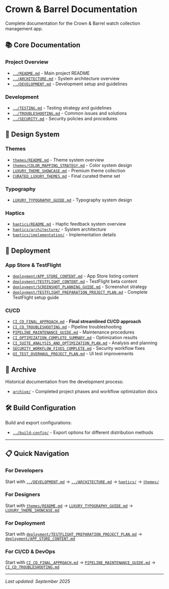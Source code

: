 # Crown & Barrel Documentation

Complete documentation for the Crown & Barrel watch collection management app.

## 📚 **Core Documentation**

### **Project Overview**
- [`../README.md`](../README.md) - Main project README
- [`../ARCHITECTURE.md`](../ARCHITECTURE.md) - System architecture overview
- [`../DEVELOPMENT.md`](../DEVELOPMENT.md) - Development setup and guidelines

### **Development**
- [`../TESTING.md`](../TESTING.md) - Testing strategy and guidelines
- [`../TROUBLESHOOTING.md`](../TROUBLESHOOTING.md) - Common issues and solutions
- [`../SECURITY.md`](../SECURITY.md) - Security policies and procedures

## 🎨 **Design System**

### **Themes**
- [`themes/README.md`](themes/README.md) - Theme system overview
- [`themes/COLOR_MAPPING_STRATEGY.md`](themes/COLOR_MAPPING_STRATEGY.md) - Color system design
- [`LUXURY_THEME_SHOWCASE.md`](LUXURY_THEME_SHOWCASE.md) - Premium theme collection
- [`CURATED_LUXURY_THEMES.md`](CURATED_LUXURY_THEMES.md) - Final curated theme set

### **Typography**
- [`LUXURY_TYPOGRAPHY_GUIDE.md`](LUXURY_TYPOGRAPHY_GUIDE.md) - Typography system design

### **Haptics**
- [`haptics/README.md`](haptics/README.md) - Haptic feedback system overview
- [`haptics/architecture/`](haptics/architecture/) - System architecture
- [`haptics/implementation/`](haptics/implementation/) - Implementation details

## 🚀 **Deployment**

### **App Store & TestFlight**
- [`deployment/APP_STORE_CONTENT.md`](deployment/APP_STORE_CONTENT.md) - App Store listing content
- [`deployment/TESTFLIGHT_CONTENT.md`](deployment/TESTFLIGHT_CONTENT.md) - TestFlight beta content
- [`deployment/SCREENSHOT_PLANNING_GUIDE.md`](deployment/SCREENSHOT_PLANNING_GUIDE.md) - Screenshot strategy
- [`deployment/TESTFLIGHT_PREPARATION_PROJECT_PLAN.md`](deployment/TESTFLIGHT_PREPARATION_PROJECT_PLAN.md) - Complete TestFlight setup guide

### **CI/CD**
- [`CI_CD_FINAL_APPROACH.md`](CI_CD_FINAL_APPROACH.md) - **Final streamlined CI/CD approach**
- [`CI_CD_TROUBLESHOOTING.md`](CI_CD_TROUBLESHOOTING.md) - Pipeline troubleshooting
- [`PIPELINE_MAINTENANCE_GUIDE.md`](PIPELINE_MAINTENANCE_GUIDE.md) - Maintenance procedures
- [`CI_OPTIMIZATION_COMPLETE_SUMMARY.md`](CI_OPTIMIZATION_COMPLETE_SUMMARY.md) - Optimization results
- [`CI_SUITE_ANALYSIS_AND_OPTIMIZATION_PLAN.md`](CI_SUITE_ANALYSIS_AND_OPTIMIZATION_PLAN.md) - Analysis and planning
- [`SECURITY_WORKFLOW_FIXES_COMPLETE.md`](SECURITY_WORKFLOW_FIXES_COMPLETE.md) - Security workflow fixes
- [`UI_TEST_OVERHAUL_PROJECT_PLAN.md`](UI_TEST_OVERHAUL_PROJECT_PLAN.md) - UI test improvements

## 📁 **Archive**

Historical documentation from the development process:
- [`archive/`](archive/) - Completed project phases and workflow optimization docs

## 🛠️ **Build Configuration**

Build and export configurations:
- [`../build-config/`](../build-config/) - Export options for different distribution methods

---

## 📋 **Quick Navigation**

### **For Developers**
Start with [`../DEVELOPMENT.md`](../DEVELOPMENT.md) → [`../ARCHITECTURE.md`](../ARCHITECTURE.md) → [`haptics/`](haptics/) → [`themes/`](themes/)

### **For Designers**
Start with [`themes/README.md`](themes/README.md) → [`LUXURY_TYPOGRAPHY_GUIDE.md`](LUXURY_TYPOGRAPHY_GUIDE.md) → [`LUXURY_THEME_SHOWCASE.md`](LUXURY_THEME_SHOWCASE.md)

### **For Deployment**
Start with [`deployment/TESTFLIGHT_PREPARATION_PROJECT_PLAN.md`](deployment/TESTFLIGHT_PREPARATION_PROJECT_PLAN.md) → [`deployment/APP_STORE_CONTENT.md`](deployment/APP_STORE_CONTENT.md)

### **For CI/CD & DevOps**
Start with [`CI_CD_FINAL_APPROACH.md`](CI_CD_FINAL_APPROACH.md) → [`PIPELINE_MAINTENANCE_GUIDE.md`](PIPELINE_MAINTENANCE_GUIDE.md) → [`CI_CD_TROUBLESHOOTING.md`](CI_CD_TROUBLESHOOTING.md)

---

*Last updated: September 2025*